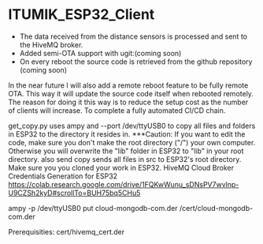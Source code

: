 # ITUMIK_ESP32_Client
* The data received from the distance sensors is processed and sent to the HiveMQ broker. 
* Added semi-OTA support with ugit:(coming soon)
* On every reboot the source code is retrieved from the github repository (coming soon)

In the near future I will also add a remote reboot feature to be fully remote OTA. This way it will update the source code itself when rebooted remotely. 
The reason for doing it this way is to reduce the setup cost as the number of clients will increase. To complete a fully automated CI/CD chain.

get_copy.py uses ampy and --port /dev/ttyUSB0 to copy all files and folders in ESP32 to the directory it resides in.
***Caution: If you want to edit the code, make sure you don't make the root directory ("/") your own computer. Otherwise you will overwrite the "lib" folder in ESP32 to "lib" in your root directory.
also send copy sends all files in src to ESP32's root directory. Make sure you you cloned your work in ESP32.
HiveMQ Cloud Broker Credentials Generation for ESP32
https://colab.research.google.com/drive/1FQKwWunu_sDNsPV7wvlnp-U9CZSh2kyD#scrollTo=BUH75bq5CHu5


ampy -p /dev/ttyUSB0 put cloud-mongodb-com.der /cert/cloud-mongodb-com.der

Prerequisities:
cert/hivemq_cert.der
